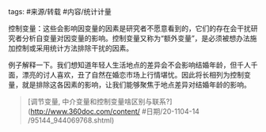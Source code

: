 tags: #来源/转载 
#内容/统计计量


     

控制变量：这些会影响因变量的因素是研究者不愿意看到的，它们的存在会干扰研究者分析自变量对因变量的影响。控制变量又称为“额外变量”，是必须被想办法施加控制或采用统计方法排除干扰的因素。

      

例子解释一下。我们想知道年轻人生活地点的差异会不会影响结婚年龄，但千人千面，漂亮的讨人喜欢，丑了自然在婚恋市场上行情堪忧。因此将长相列为控制变量，就是排除这各因素的影响，让我们能够聚焦于地点差异对结婚年龄的影响。

> [调节变量, 中介变量和控制变量啥区别与联系?](http://www.360doc.com/content/ #日期/20-1104-14 /95144_944069768.shtml)